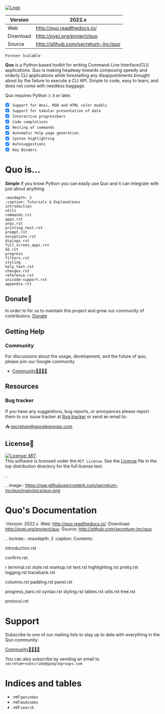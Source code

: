 [![Logo](https://raw.githubusercontent.com/secretum-inc/quo/master/pics/quo.png)](https://github.com/secretum-inc/quo)

| Version    |  2022.x
|------------|------------------------------------
| Web        | http://quo.readthedocs.io/
| Download   | http://pypi.org/project/quo
| Source     | http://github.com/secretum-inc/quo


`Forever Scalable`

**Quo** is a Python based toolkit for writing Command-Line Interface(CLI) applications.
Quo is making headway towards composing speedy and orderly CLI applications while forestalling any disappointments brought about by the failure to execute a CLI API.
Simple to code, easy to learn, and does not come with needless baggage. 

Quo requires Python `3.8` or later. 


- [x] `Support for Ansi, RGB and HTML color models`
- [x] `Support for tabular presentation of data`
- [x] `Interactive progressbars`
- [x] `Code completions`
- [x] `Nesting of commands`
- [x] `Automatic help page generation`
- [x] `Syntax highlighting`
- [x] `Autosuggestions`
- [x] `Key Binders`

# Quo is...

**Simple**
     If you know Python you can  easily use Quo and it can integrate with just about anything.

```{toctree}
:maxdepth: 2
:caption: Tutorials & Explanations
introduction
utils
commands.rst
apps.rst
args.rst
printing_text.rst
prompt.rst
exceptions.rst
dialogs.rst
full_screen_apps.rst
kb.rst
progress
filters.rst
styling
help_text.rst
changes.rst
reference.rst
unicode-support.rst
appendix.rst
```
   
## Donate🎁

In order to for us to maintain this project and grow our community of contributors.
[Donate](https://www.paypal.com/donate?hosted_button_id=KP893BC2EKK54)



## Getting Help

### Community

For discussions about the usage, development, and the future of quo, please join our Google community

* [Community👨‍👩‍👦‍👦](https://groups.google.com/forum/#!forum/secretum)

## Resources

### Bug tracker

If you have any suggestions, bug reports, or annoyances please report them
to our issue tracker at 
[Bug tracker](https://github.com/secretum-inc/quo/issues/) or send an email to:

 📥 secretum@googlegroups.com


## License📑

[![License: MIT](https://img.shields.io/badge/License-MIT-yellow.svg)](https://opensource.org/licenses/MIT)  
This software is licensed under the `MIT License`. See the [License](https://github.com/secretum-inc/quo/blob/master/LICENSE) file in the top distribution directory for the full license text.





..

.. image:: https://raw.githubusercontent.com/secretum-inc/quo/main/pics/quo.png

Quo's Documentation
================================
:Version: 2022.x
:Web: http://quo.readthedocs.io/
:Download: http://pypi.org/project/quo
:Source: http://github.com/secretum-inc/quo



.. toctree::
   :maxdepth: 2
   :caption: Contents:

   introduction.rst
   
   confirm.rst.
   
   r
   terminal.rst
   style.rst
   markup.rst
   text.rst
   highlighting.rst
   pretty.rst
   logging.rst
   traceback.rst

   columns.rst
   padding.rst
   panel.rst
   
   progress_bars.rst
   syntax.rst
   styling.rst
   tables.rst
   utils.rst
   tree.rst

   protocol.rst

   

# Support

Subscribe to one of our mailing lists to stay up to date with everything in the Quo community:

  [Community👨‍👩‍👦‍👦](https://groups.google.com/g/secretum/)

You can also subscribe by sending an email to `secretum+subscribe@googlegroups.com`

Indices and tables
==================

* :ref:`genindex`
* :ref:`modindex`
* :ref:`search`
